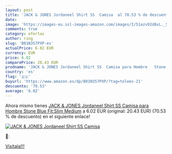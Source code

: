 ```yaml
---
layout: post
title: 'JACK & JONES Jordaneel Shirt SS  Camisa  al 70.53 % de descuento'
date: 
image: 'https://images-eu.ssl-images-amazon.com/images/I/51ezv92d8xL._SL200_.jpg'
comments: true
category: ofertas
author: ring
slug: 'B01N357PXP-es'
actualPrice: 6.02 EUR
currency: EUR
price: 6.02
comparePrice: 20.43 EUR
prodname: 'JACK & JONES Jordaneel Shirt SS  Camisa para Hombre   Stone Blue Fit:Slim  Medium'
country: 'es'
flag: '🇪🇸'
buyurl: 'https://www.amazon.es/dp/B01N357PXP/?tag=tolees-21'
descuento: '70.53'
average: '6.02'
---
```


Ahora mismo tienes [JACK & JONES Jordaneel Shirt SS  Camisa para Hombre   Stone Blue Fit:Slim  Medium](https://www.amazon.es/dp/B01N357PXP/?tag=tolees-21) a 6.02 EUR (original: 20.43 EUR) (70.53 %  de descuento) en el siguiente enlace!

[![JACK & JONES Jordaneel Shirt SS  Camisa ](https://images-eu.ssl-images-amazon.com/images/I/51ezv92d8xL._SL200_.jpg)](https://www.amazon.es/dp/B01N357PXP/?tag=tolees-21)

🔎:


[Visítala!!!](https://www.amazon.es/dp/B01N357PXP/?tag=tolees-21)
